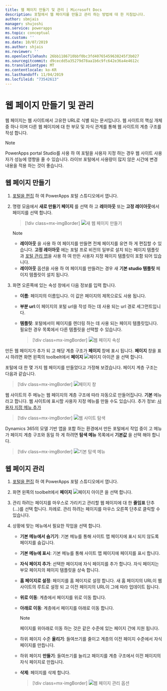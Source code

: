 ```yaml
---
title: 웹 페이지 만들기 및 관리 | Microsoft Docs
description: 포털에서 웹 페이지를 만들고 관리 하는 방법에 대 한 지침입니다.
author: sbmjais
manager: shujoshi
ms.service: powerapps
ms.topic: conceptual
ms.custom: ''
ms.date: 10/07/2019
ms.author: shjais
ms.reviewer: ''
ms.openlocfilehash: 26bb1186710bbf0bc3fd40765459638245f3b027
ms.sourcegitcommit: d9cecdd5a35279d78aa1b6c9fc642e36a4e4612c
ms.translationtype: MT
ms.contentlocale: ko-KR
ms.lasthandoff: 11/04/2019
ms.locfileid: "73542613"
---
```

# <a name="create-and-manage-webpages"></a>웹 페이지 만들기 및 관리

웹 페이지는 웹 사이트에서 고유한 URL로 식별 되는 문서입니다. 웹 사이트의 핵심 개체 중 하나 이며 다른 웹 페이지에 대 한 부모 및 자식 관계를 통해 웹 사이트의 계층 구조를 작성 합니다.

> [!NOTE]
> PowerApps portal Studio를 사용 하 여 포털을 사용자 지정 하는 경우 웹 사이트 사용자가 성능에 영향을 줄 수 있습니다. 라이브 포털에서 사용량이 많지 않은 시간에 변경 내용을 적용 하는 것이 좋습니다.

## <a name="create-webpage"></a>웹 페이지 만들기

1.  [포털을 편집](manage-existing-portals.md#edit) 하 여 PowerApps 포털 스튜디오에서 엽니다.  

2.  명령 모음에서 **새로 만들기 페이지** 를 선택 하 고 **레이아웃** 또는 **고정 레이아웃**에서 페이지를 선택 합니다.

    > [!div class=mx-imgBorder]
    > ![새 웹 페이지 만들기](media/create-webpage.png "새 웹 페이지 만들기")

    > [!NOTE]
    > - **레이아웃** 을 사용 하 여 페이지를 만들면 전체 페이지를 유연 하 게 편집할 수 있습니다. **고정 레이아웃** 에는 포털 프로 비전의 일부로 설치 되는 페이지 템플릿과 [포털 관리 앱](configure/configure-portal.md)을 사용 하 여 만든 사용자 지정 페이지 템플릿이 포함 되어 있습니다.
    > - **레이아웃** 옵션을 사용 하 여 페이지를 만들려는 경우 새 **기본 studio 템플릿** 페이지 템플릿이 설치 됩니다.

3.  화면 오른쪽에 있는 속성 창에서 다음 정보를 입력 합니다.

    - **이름**: 페이지의 이름입니다. 이 값은 페이지의 제목으로도 사용 됩니다.

    - **부분 url**:이 페이지의 포털 url을 작성 하는 데 사용 되는 url 경로 세그먼트입니다.

    - **템플릿**: 포털에서이 페이지를 렌더링 하는 데 사용 되는 페이지 템플릿입니다. 필요한 경우 목록에서 다른 템플릿을 선택할 수 있습니다.

        > [!div class=mx-imgBorder]
        > ![웹 페이지 속성](media/webpage-props.png "웹 페이지 속성")

만든 웹 페이지가 추가 되 고 해당 계층 구조가 **페이지** 창에 표시 됩니다. **페이지** 창을 표시 하려면 화면 왼쪽의 toolbelt에서 **페이지** ![페이지 아이콘](media/pages-icon.png "페이지 아이콘") 을 선택 합니다.  

포털에 대 한 몇 가지 웹 페이지를 만들었다고 가정해 보겠습니다. 페이지 계층 구조는 다음과 같습니다.

> [!div class=mx-imgBorder]
> ![페이지 창](media/pages-pane.png "페이지 창")  

웹 사이트의 주 메뉴는 웹 페이지의 계층 구조에 따라 자동으로 만들어집니다. **기본** 메뉴 라고 합니다. 웹 사이트에 표시할 사용자 지정 메뉴를 만들 수도 있습니다. 추가 정보: [사용자 지정 메뉴 추가](compose-page.md#add-a-custom-menu)

> [!div class=mx-imgBorder]
> ![웹 사이트 탐색](media/website-navigation.png "웹 사이트 탐색")

Dynamics 365의 모델 기반 앱을 포함 하는 환경에서 만든 포털에서 작업 중이 고 메뉴가 페이지 계층 구조와 동일 하 게 하려면 **탐색 메뉴** 목록에서 **기본값** 을 선택 해야 합니다.

> [!div class=mx-imgBorder]
> ![기본 탐색 메뉴](media/navigation-menu-default.png "기본 탐색 메뉴")

## <a name="manage-webpage"></a>웹 페이지 관리

1.  [포털을 편집](manage-existing-portals.md#edit) 하 여 PowerApps 포털 스튜디오에서 엽니다.  

2.  화면 왼쪽의 toolbelt에서 **페이지** ![페이지 아이콘](media/pages-icon.png "페이지 아이콘") 을 선택 합니다.  

3.  관리 하려는 페이지를 마우스로 가리키고 관리할 웹 페이지에 대 한 **줄임표** 단추 (...)를 선택 합니다. 차례로. 관리 하려는 페이지를 마우스 오른쪽 단추로 클릭할 수 있습니다.

4.  상황에 맞는 메뉴에서 필요한 작업을 선택 합니다.

    - **기본 메뉴에서 숨기기**: 기본 메뉴를 통해 사이트 맵 페이지에 표시 되지 않도록 페이지를 숨깁니다.

    - **기본 메뉴에 표시**: 기본 메뉴를 통해 사이트 맵 페이지에 페이지를 표시 합니다.

    - **자식 페이지 추가**: 선택한 페이지에 자식 페이지를 추가 합니다. 자식 페이지는 부모 페이지의 페이지 템플릿을 상속 합니다.

    - **홈 페이지로 설정**: 페이지를 홈 페이지로 설정 합니다. 새 홈 페이지의 URL이 웹 사이트의 루트로 설정 되 고 이전 페이지의 URL이 그에 따라 업데이트 됩니다.

    - **위로 이동**: 계층에서 페이지를 위로 이동 합니다.

    - **아래로 이동**: 계층에서 페이지를 아래로 이동 합니다.

        > [!NOTE]
        > 페이지를 위아래로 이동 하는 것은 같은 수준에 있는 페이지 간에 지원 됩니다.

    - 하위 페이지 수준 **올리기**: 들여쓰기를 줄이고 계층의 이전 페이지 수준에서 자식 페이지를 만듭니다.

    - 하위 페이지 **만들기**: 들여쓰기를 늘리고 페이지를 계층 구조에서 이전 페이지의 자식 페이지로 만듭니다.

    - **삭제**: 페이지를 삭제 합니다.

        > [!div class=mx-imgBorder]
        > ![웹 페이지 관리 옵션](media/webpage-manage-options.png "웹 페이지 관리 옵션")  





